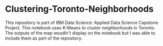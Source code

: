 # Clustering-Toronto-Neighborhoods
This repository is part of IBM Data Science: Applied Data Science Capstone Project. This notebook uses K-Means to cluster neighborhoods in Toronto. The outputs of the map woudln't display on the notebook but I was able to include them as part of the repository.

